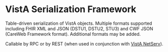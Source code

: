 # VistA Serialization Framework

Table-driven serialization of VistA objects.  Multiple formats supported including FHIR XML and JSON (DSTU1, DSTU2, STU3)
and CWF JSON (CareWeb Framework format).  Additional formats may be added.

Callable by RPC or by REST (when used in conjunction with [VistA NetServ](https://github.com/mdgeek/VistA-Network-Services)).
